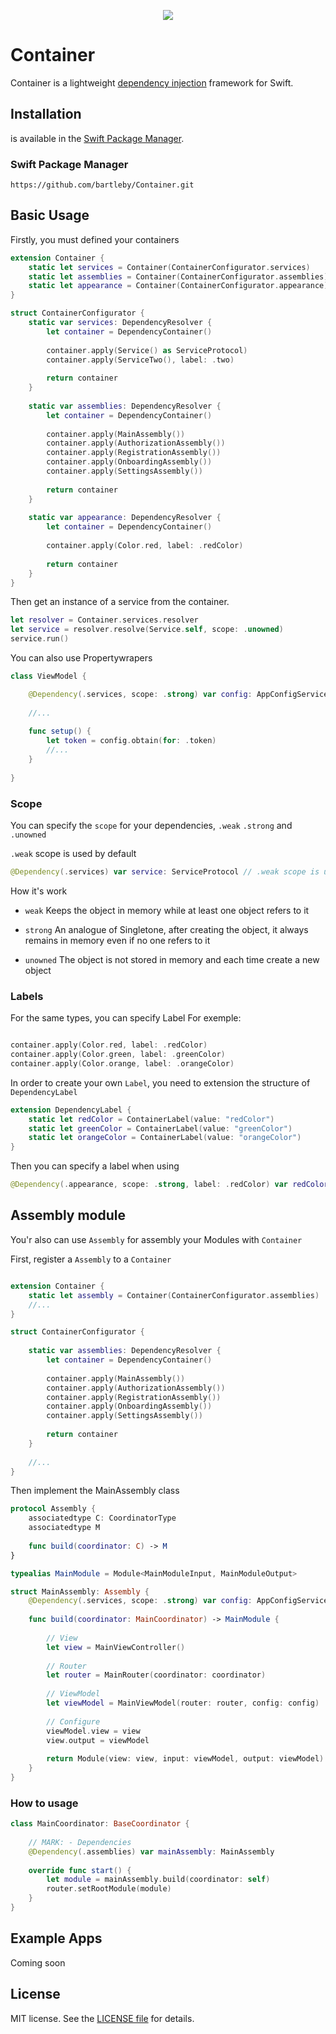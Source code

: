 <p align="center">
  <img src="/Images/header.png">
</p>

Container
========

Container is a lightweight [dependency injection](https://en.wikipedia.org/wiki/Dependency_injection) framework for Swift.


## Installation

is available in the [Swift Package Manager](https://swift.org/package-manager/).

### Swift Package Manager

```
https://github.com/bartleby/Container.git
```


## Basic Usage

Firstly, you must defined your containers


```swift
extension Container {
    static let services = Container(ContainerConfigurator.services)
    static let assemblies = Container(ContainerConfigurator.assemblies)
    static let appearance = Container(ContainerConfigurator.appearance)
}

struct ContainerConfigurator {
    static var services: DependencyResolver {
        let container = DependencyContainer()
        
        container.apply(Service() as ServiceProtocol)
        container.apply(ServiceTwo(), label: .two)
        
        return container
    }
    
    static var assemblies: DependencyResolver {
        let container = DependencyContainer()
        
        container.apply(MainAssembly())
        container.apply(AuthorizationAssembly())
        container.apply(RegistrationAssembly())
        container.apply(OnboardingAssembly())
        container.apply(SettingsAssembly())
        
        return container
    }
    
    static var appearance: DependencyResolver {
        let container = DependencyContainer()
        
        container.apply(Color.red, label: .redColor)
        
        return container
    }
}

```

Then get an instance of a service from the container. 

```swift
let resolver = Container.services.resolver
let service = resolver.resolve(Service.self, scope: .unowned)
service.run()
```

You can also use Propertywrapers

```swift
class ViewModel {

    @Dependency(.services, scope: .strong) var config: AppConfigServiceProtocol
    
    //...
    
    func setup() {
        let token = config.obtain(for: .token)
        //...
    }
    
}
```

### Scope

You can specify the `scope` for your dependencies, `.weak` `.strong` and `.unowned`

`.weak` scope is used by default

```swift 
@Dependency(.services) var service: ServiceProtocol // .weak scope is used by default
``` 

How it's work

- `weak` Keeps the object in memory while at least one object refers to it


- `strong` An analogue of Singletone, after creating the object, it always remains in memory even if no one refers to it


- `unowned` The object is not stored in memory and each time create a new object


### Labels

For the same types, you can specify Label
For exemple:

```swift

container.apply(Color.red, label: .redColor)
container.apply(Color.green, label: .greenColor)
container.apply(Color.orange, label: .orangeColor)

```

In order to create your own `Label`, you need to extension the structure of `DependencyLabel`

```swift
extension DependencyLabel {
    static let redColor = ContainerLabel(value: "redColor")
    static let greenColor = ContainerLabel(value: "greenColor")
    static let orangeColor = ContainerLabel(value: "orangeColor")
}
```

Then you can specify a label when using

```swift
@Dependency(.appearance, scope: .strong, label: .redColor) var redColor: Color
```



## Assembly module

You'r also can use `Assembly` for assembly your Modules with `Container`

First, register a `Assembly` to a `Container`

```swift

extension Container {
    static let assembly = Container(ContainerConfigurator.assemblies)
    //...
}

struct ContainerConfigurator {
    
    static var assemblies: DependencyResolver {
        let container = DependencyContainer()
        
        container.apply(MainAssembly())
        container.apply(AuthorizationAssembly())
        container.apply(RegistrationAssembly())
        container.apply(OnboardingAssembly())
        container.apply(SettingsAssembly())
        
        return container
    }
    
    //...
}
```

Then implement the MainAssembly class 


```swift
protocol Assembly {
    associatedtype C: CoordinatorType
    associatedtype M
    
    func build(coordinator: C) -> M
}

typealias MainModule = Module<MainModuleInput, MainModuleOutput>

struct MainAssembly: Assembly {
    @Dependency(.services, scope: .strong) var config: AppConfigServiceProtocol
    
    func build(coordinator: MainCoordinator) -> MainModule {
        
        // View
        let view = MainViewController()
        
        // Router
        let router = MainRouter(coordinator: coordinator)
        
        // ViewModel
        let viewModel = MainViewModel(router: router, config: config)
        
        // Configure
        viewModel.view = view
        view.output = viewModel
        
        return Module(view: view, input: viewModel, output: viewModel)
    }
}
```

### How to usage

```swift
class MainCoordinator: BaseCoordinator {
    
    // MARK: - Dependencies
    @Dependency(.assemblies) var mainAssembly: MainAssembly
    
    override func start() {
        let module = mainAssembly.build(coordinator: self)
        router.setRootModule(module)
    }
}

```

## Example Apps

Coming soon


## License

MIT license. See the [LICENSE file](LICENSE) for details.
